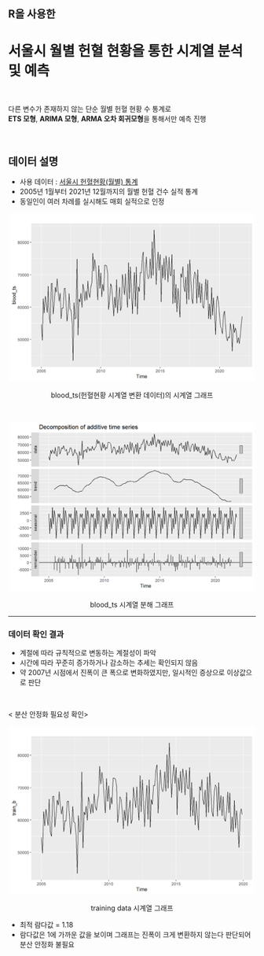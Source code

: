 ## R을 사용한
# 서울시 월별 헌혈 현황을 통한 시계열 분석 및 예측

<br>

다른 변수가 존재하지 않는 단순 월별 헌혈 현황 수 통계로  
**ETS 모형**, **ARIMA 모형**, **ARMA 오차 회귀모형**을 통해서만 예측 진행

<br>

## 데이터 설명

- 사용 데이터 : [서울시 헌혈현황(월별) 통계](http://data.seoul.go.kr/dataList/11001/S/2/datasetView.do)
- 2005년 1월부터 2021년 12월까지의 월별 헌혈 건수 실적 통계
- 동일인이 여러 차례를 실시해도 매회 실적으로 인정

<p align = "center"><img src="assets/blood_autoplot.png" width="500"></p>
<p align = "center">blood_ts(헌혈현황 시계열 변환 데이터)의 시계열 그래프</p>  

<br>

<p align = "center"><img src = "assets/blood_autoplot_2.png" width="500"></p>
<p align = "center">blood_ts 시계열 분해 그래프</p>

--- 
### 데이터 확인 결과  
- 계절에 따라 규칙적으로 변동하는 계절성이 파악
- 시간에 따라 꾸준히 증가하거나 감소하는 추세는 확인되지 않음
- 약 2007년 시점에서 진폭이 큰 폭으로 변화하였지만, 일시적인 증상으로 이상값으로 판단

<br>

< 분산 안정화 필요성 확인>
<p align = "center"><img src = "assets/train_blood.png" width="500"></p>
<p align = "center"> training data 시계열 그래프</p>

- 최적 람다값 = 1.18
- 람다값은 1에 가까운 값을 보이며 그래프는 진폭이 크게 변환하지 않는다 판단되어 분산 안정화 불필요

